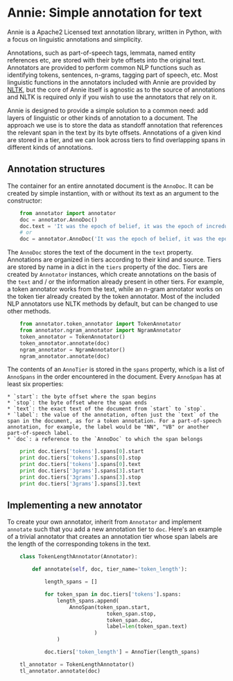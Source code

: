 # Annie: Simple annotation for text

Annie is a Apache2 Licensed text annotation library, written in Python, with a focus on linguistic annotations and simplicity.

Annotations, such as part-of-speech tags, lemmata, named entity references etc, are stored with their byte offsets into the original text. Annotators are provided to perform common NLP functions such as identifying tokens, sentences, n-grams, tagging part of speech, etc. Most linguistic functions in the annotators included with Annie are provided by [NLTK](http://www.nltk.org/), but the core of Annie itself is agnostic as to the source of annotations and NLTK is required only if you wish to use the annotators that rely on it.

Annie is designed to provide a simple solution to a common need: add layers of linguistic or other kinds of annotation to a document. The approach we use is to store the data as standoff annotation that references the relevant span in the text by its byte offsets. Annotations of a given kind are stored in a tier, and we can look across tiers to find overlapping spans in different kinds of annotations.

## Annotation structures

The container for an entire annotated document is the `AnnoDoc`. It can be created by simple instantion, with or without its text as an argument to the constructor:

```python
    from annotator import annotator
    doc = annotator.AnnoDoc()
    doc.text = 'It was the epoch of belief, it was the epoch of incredulity.'
    # or
    doc = annotator.AnnoDoc('It was the epoch of belief, it was the epoch of incredulity')
```

The `AnnoDoc` stores the text of the document in the `text` property. Annotations are organized in tiers according to their kind and source. Tiers are stored by name in a dict in the `tiers` property of the doc. Tiers are created by `Annotator` instances, which create annotations on the basis of the `text` and / or the information already present in other tiers. For example, a token annotator works from the text, while an n-gram annotator works on the token tier already created by the token annotator. Most of the included NLP annotators use NLTK methods by default, but can be changed to use other methods.

```python
    from annotator.token_annotator import TokenAnnotator
    from annotator.ngram_annotator import NgramAnnotator
    token_annotator = TokenAnnotator()
    token_annotator.annotate(doc)
    ngram_annotator = NgramAnnotator()
    ngram_annotator.annotate(doc)
```

The contents of an `AnnoTier` is stored in the `spans` property, which is a list of `AnnoSpans` in the order encountered in the document. Every `AnnoSpan` has at least six properties:

    * `start`: the byte offset where the span begins
    * `stop`: the byte offset where the span ends
    * `text`: the exact text of the document from `start` to `stop`.
    * `label`: the value of the annotation, often just the `text` of the span in the document, as for a token annotation. For a part-of-speech annotation, for example, the label would be "NN", "VB" or another part-of-speech label.
    * `doc`: a reference to the `AnnoDoc` to which the span belongs

```python
    print doc.tiers['tokens'].spans[0].start
    print doc.tiers['tokens'].spans[0].stop
    print doc.tiers['tokens'].spans[0].text
    print doc.tiers['3grams'].spans[3].start
    print doc.tiers['3grams'].spans[3].stop
    print doc.tiers['3grams'].spans[3].text
```

## Implementing a new annotator

To create your own annotator, inherit from `Annotator` and implement `annotate` such that you add a new annotation tier to `doc`. Here's an example of a trivial annotator that creates an annotation tier whose span labels are the length of the corresponding tokens in the text.

```python
    class TokenLengthAnnotator(Annotator):

        def annotate(self, doc, tier_name='token_length'):

            length_spans = []

            for token_span in doc.tiers['tokens'].spans:
                length_spans.append(
                    AnnoSpan(token_span.start,
                                token_span.stop,
                                token_span.doc,
                                label=len(token_span.text)
                            )
                )

            doc.tiers['token_length'] = AnnoTier(length_spans)

    tl_annotator = TokenLengthAnnotator()
    tl_annotator.annotate(doc)
```
